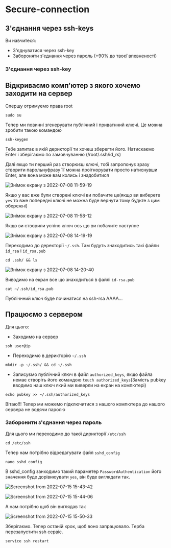 # Secure-connection

## З'єднання через ssh-keys

Ви навчитеся:
* З'єднуватися через ssh-key
* Забороняти з'єднання через пароль (+90% до твоєї впевненості)

### З'єднання через ssh-key
## Відкриваємо комп'ютер з якого хочемо заходити на сервер
Спершу отримуємо права root
```
sudo su
```

Тепер ми повинні згенерувати публічний і приватнний ключі. Це можна зробити такою командою

```
ssh-keygen
```
Тебе запитає в якій дерикторії ти хочеш зберегти його. Натискаємо Enter і зберігаємо по замовчуванню (/root/.ssh/id_rs)

Далі якщо ти перший раз створюєш ключі, тобі запропонує зразу створити парольнуфразу її можна проігнорувати просто натиснувши Enter, але вона може вам колись і знадобитися

![Знімок екрану з 2022-07-08 11-59-19](https://user-images.githubusercontent.com/102728347/177958332-2f60fcd5-1b6d-429e-ad3b-ebfd663c02c6.png)

Якщо у вас вже були створені ключі ви побачите це(якщо ви виберете `yes` то вже попередні ключі не можна буде вернути тому будьте з цим обережні)

![Знімок екрану з 2022-07-08 11-58-12](https://user-images.githubusercontent.com/102728347/177958366-d9e889f3-b02d-4aa8-831e-50e4d8d5e796.png)

Якщо ви створили успіно ключ ось що ви побачите наступне

![Знімок екрану з 2022-07-08 14-19-19](https://user-images.githubusercontent.com/102728347/177982810-a1e9062a-f05b-4059-ae00-54c32f98bebd.png)


Переходимо до деректорії `~/.ssh`. Там будуть знаходитись такі файли `id_rsa` і `id_rsa.pub`
```
cd .ssh/ && ls
```

![Знімок екрану з 2022-07-08 14-20-40](https://user-images.githubusercontent.com/102728347/177982764-440ea812-7d9a-47ef-a6fc-fc722a910687.png)


Виводимо на екран все що знаходиться в файлі `id-rsa.pub`
```
cat ~/.ssh/id_rsa.pub
```
Публічнний ключ буде починатися на ssh-rsa AAAA... 

## Працюємо з сервером

Для цього:
* Заходимо на сервер
 ```
 ssh user@ip
 ```
 
* Переходимо в дерикторію `~/.ssh`
```
mkdir -p ~/.ssh/ && cd ~/.ssh 
```

* Записуємо публічний ключ в файл `authorized_keys`, якщо файла немає створіть його командою `touch authorized_keys`(Замість pubkey вводимо наш ключ який ми виверли на екран на компютері)
```
echo pubkey >> ~/.ssh/authorized_keys
```

Вітаю!!!
Тепер ми можемо підключитися з нашого компютера до нашого сервера не водячи паролю


### Заборонити з'єднання через пароль

Для цього ми переходимо до такої дирикторії `/etc/ssh`

```
cd /etc/ssh
```
Тепер нам потрібно відредагувати файл `sshd_config`

```
nano sshd_config
```

В sshd_config занходимо такий параметер `PasswordAuthentication` його значення буде дорівнюувати `yes`, він буде виглядати так.

![Screenshot from 2022-07-15 15-43-42](https://user-images.githubusercontent.com/102728347/179226485-1bef9eac-3d70-468d-8541-8bdcfa3b3624.png)

![Screenshot from 2022-07-15 15-44-06](https://user-images.githubusercontent.com/102728347/179226533-0920c8ab-d325-475f-8ef7-3f00301c778d.png)

А нам потрібно щоб він виглядав так

![Screenshot from 2022-07-15 15-50-33](https://user-images.githubusercontent.com/102728347/179226553-c5bee4b1-7ec1-4797-b933-94d42ba9700f.png)


Зберігаємо.
Тепер останій крок, щоб воно запрацювало. Терба перезапустити ssh сервіс.
```
service ssh restart
```
